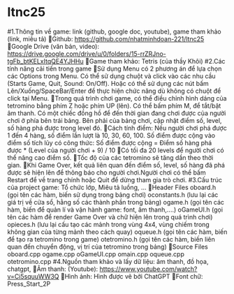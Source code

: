 # ltnc25

#1.Thông tin về game: link (github, google doc, youtube), game tham khảo (link, miêu tả) 
Github: https://github.com/nhatminhdoan-221/ltnc25
Google Drive (văn bản, video): https://drive.google.com/drive/u/0/folders/15-rrZRJno-tgFb_btKELxItqQE4YJHHu
Game tham khảo: Tetris (của thầy Khôi)
#2.Các tính năng cải tiến trong game
Sử dụng Menu có 2 phương án để lựa chọn các Options trong Menu. Có thể sử dụng chuột và click vào các nhu cầu (Starts Game, Quit, Sound: On/Off). Hoặc có thể sử dụng các nút bấm Lên/Xuống/SpaceBar/Enter để thực hiện chức năng dù không có chuột để click tại Menu. 
Trong quá trình chơi game, có thể điều chỉnh hình dáng của tetromino bằng phím Z hoặc phím UP (lên). Có thể bấm phím M, để tắt/bật âm thanh. Có một chiếc đồng hồ để đến thời gian đang chơi được của người chơi ở phía bên trái bảng. Bên phải của bảng chơi, cập nhật điểm số, level, số hàng phá được trong level đó. 
Cách tính điểm: Nếu người chơi phá được 1 đến 4 hàng, số điểm lần lượt là 10, 30, 60, 100. Số điểm được cộng vào điểm số tích lũy có công thức: 
	Số điểm được cộng = Điểm số hàng phá được * (Level của người chơi + 9) / 10
Có tối đa 20 levels để người chơi có thể nâng cao điểm số.
Tốc độ của các tetromino sẽ tăng dần theo thời gian. 
Khi Game Over, kết quả liên quan đến điểm số, level, số hàng đã phá được sẽ hiện lên để thông báo cho người chơi.Người chơi có thể bấm Restart để về trang chính hoặc Quit để dừng tham gia trò chơi.
#3.Cấu trúc của project game: Tổ chức lớp, Miêu tả luồng, …
Header Files
oboard.h (gọi tên các hàm, biến sử dụng trong bảng chơi)
oconstants.h (lưu lại các giá trị về cửa sổ, hằng số các thành phần trong bảng)
ogame.h (gọi tên các hàm, biến để quản lí và vận hành game: font, âm thanh,....)
oGameUI.h (gọi tên các hàm để render Game Over và chữ hiện lên trong quá trình chơi)
opieces.h (lưu lại cấu tạo các mảnh trong vùng 4x4, vùng chiếm trong không gian của từng mảnh theo cách quay)
oqueue.h (gọi tên các hàm, biến để tạo ra tetromino trong game)
otetromino.h (gọi tên các hàm, biến liên quan đến chuyển động, vị trí của tetromino trong bảng)
Source Files
oboard.cpp
ogame.cpp
oGameUI.cpp
omain.cpp
oqueue.cpp
otetromino.cpp
#4.Nguồn tham khảo và lấy dữ liệu: âm thanh, đồ họa, chatgpt, 
Âm thanh: (Youtube): https://www.youtube.com/watch?v=Ci5squuWW3Q
Hình ảnh: Hình được vẽ bởi ChatGPT
Font chữ: Press_Start_2P

